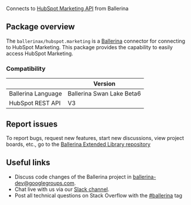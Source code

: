 Connects to [HubSpot Marketing API](https://developers.hubspot.com/docs/api/overview) from Ballerina

## Package overview

The `ballerinax/hubspot.marketing` is a [Ballerina](https://ballerina.io/) connector for connecting to HubSpot Marketing.
This package provides the capability to easily access  HubSpot Marketing.

### Compatibility
|                      | Version                    |
|----------------------|----------------------------|
| Ballerina Language   | Ballerina Swan Lake Beta6  |
| HubSpot REST API     | V3                         | 

## Report issues
To report bugs, request new features, start new discussions, view project boards, etc., go to the [Ballerina Extended Library repository](https://github.com/ballerina-platform/ballerina-extended-library)

## Useful links
- Discuss code changes of the Ballerina project in [ballerina-dev@googlegroups.com](mailto:ballerina-dev@googlegroups.com).
- Chat live with us via our [Slack channel](https://ballerina.io/community/slack/).
- Post all technical questions on Stack Overflow with the [#ballerina](https://stackoverflow.com/questions/tagged/ballerina) tag

